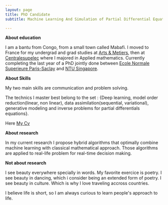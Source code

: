 ```yaml
---
layout: page
title: PhD Candidate
subtitle: Machine Learning And Simulation of Partial Differential Equations 

---
```


**About education**

I am a bantu from Congo, from a small town called Mabafi. I moved to France for my undergrad and grad studies at [Arts & Metiers](https://artsetmetiers.fr/en), then at [Centralesupelec](https://www.centralesupelec.fr/en) where I majored in Applied mathematics. Currently completing the last year of a  PhD jointly done between [Ecole Normale Superieure Paris-Saclay](https://ens-paris-saclay.fr/en) and [NTU Singapore](https://www.ntu.edu.sg). 

**About Skills**

My two main skills are communication and problem solving.

The technics I master best belong to the  set :
{Deep learning, model order reduction(linear, non linear), data assimilation(sequential, variational), generative modeling and inverse problems for partial differentials equations}.

Here [My Cv](https://stivenbg.github.io/assets/CV_Briand_MASSALA.pdf) 




**About research**

In my current research I propose hybrid algorithms that optimally combine machine learning with classical mathematical approach.
Those algorithms are applied to real-life problem for real-time decision making.


**Not about research**

I see beauty everywhere specially in words. My favorite exercice is  poetry. 
I see beauty in dancing, which i consider being an extended form of poetry.
I see beauty in culture. Which is why I love traveling accross countries.

I believe life is short, so I am always curious to learn people's approach to life.





